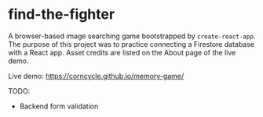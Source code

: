 # find-the-fighter

A browser-based image searching game bootstrapped by `create-react-app`. The purpose of this project was to practice connecting a Firestore database with a React app. Asset credits are listed on the About page of the live demo.

Live demo: https://corncycle.github.io/memory-game/

TODO:
- Backend form validation